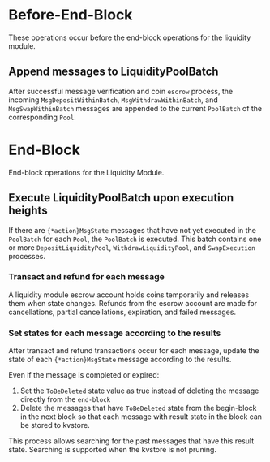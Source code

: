 <!-- order: 6 -->

 # Before-End-Block

These operations occur before the end-block operations for the liquidity module.

## Append messages to LiquidityPoolBatch

After successful message verification and coin `escrow` process, the incoming `MsgDepositWithinBatch`, `MsgWithdrawWithinBatch`, and `MsgSwapWithinBatch` messages are appended to the current `PoolBatch` of the corresponding `Pool`.

# End-Block

End-block operations for the Liquidity Module.

## Execute LiquidityPoolBatch upon execution heights

If there are `{*action}MsgState` messages that have not yet executed in the `PoolBatch` for each `Pool`, the `PoolBatch` is executed. This batch contains one or more `DepositLiquidityPool`, `WithdrawLiquidityPool`, and `SwapExecution` processes.

### Transact and refund for each message

A liquidity module escrow account holds coins temporarily and releases them when state changes. Refunds from the escrow account are made for cancellations, partial cancellations, expiration, and failed messages.

### Set states for each message according to the results

After transact and refund transactions occur for each message, update the state of each `{*action}MsgState` message according to the results.

Even if the message is completed or expired:

1. Set the `ToBeDeleted` state value as true instead of deleting the message directly from the `end-block`
2. Delete the messages that have `ToBeDeleted` state from the begin-block in the next block so that each message with result state in the block can be stored to kvstore.

This process allows searching for the past messages that have this result state. Searching is supported when the kvstore is not pruning.
